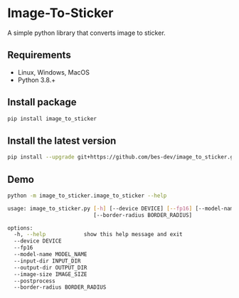 # Image-To-Sticker

A simple python library that converts image to sticker.

## Requirements

* Linux, Windows, MacOS
* Python 3.8.+

## Install package

```bash
pip install image_to_sticker
```

## Install the latest version

```bash
pip install --upgrade git+https://github.com/bes-dev/image_to_sticker.git
```

## Demo

```bash
python -m image_to_sticker.image_to_sticker --help

usage: image_to_sticker.py [-h] [--device DEVICE] [--fp16] [--model-name MODEL_NAME] --input-dir INPUT_DIR --output-dir OUTPUT_DIR [--image-size IMAGE_SIZE] [--postprocess]
                           [--border-radius BORDER_RADIUS]

options:
  -h, --help            show this help message and exit
  --device DEVICE
  --fp16
  --model-name MODEL_NAME
  --input-dir INPUT_DIR
  --output-dir OUTPUT_DIR
  --image-size IMAGE_SIZE
  --postprocess
  --border-radius BORDER_RADIUS

```
